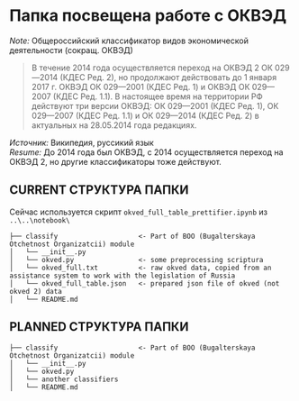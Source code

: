 # Папка посвещена работе с ОКВЭД
_Note:_ Общероссийский классификатор видов экономической деятельности (сокращ. ОКВЭД)

> В течение 2014 года осуществляется переход на ОКВЭД 2 ОК 029—2014 (КДЕС Ред. 2), но продолжают действовать до 1 января 2017 г. ОКВЭД ОК 029—2001 (КДЕС Ред. 1) и ОКВЭД ОК 029—2007 (КДЕС Ред. 1.1). В настоящее время на территории РФ действуют три версии ОКВЭД: ОК 029—2001 (КДЕС Ред. 1), ОК 029—2007 (КДЕС Ред. 1.1) и ОК 029—2014 (КДЕС Ред. 2) в актуальных на 28.05.2014 года редакциях.

_Источник:_ Википедия, руссикий язык  
_Resume:_ До 2014 года был ОКВЭД, с 2014 осуществляется переход на ОКВЭД 2, но другие классификаторы тоже действуют.

## CURRENT СТРУКТУРА ПАПКИ

Сейчас используется скрипт ```okved_full_table_prettifier.ipynb``` из ```..\..\notebook\```

```
├── classify             		<- Part of BOO (Bugalterskaya Otchetnost Organizatcii) module
│   └── __init__.py 
│   └── okved.py				<- some preprocessing scriptura
│   └── okved_full.txt			<- raw okved data, copied from an assistance system to work with the legislation of Russia
│   └── okved_full_table.json 	<- prepared json file of okved (not okved 2) data
│   └── README.md
```

## PLANNED СТРУКТУРА ПАПКИ

```
├── classify             		<- Part of BOO (Bugalterskaya Otchetnost Organizatcii) module
│   └── __init__.py 
│   └── okved.py
│   └── another classifiers
│   └── README.md
```
